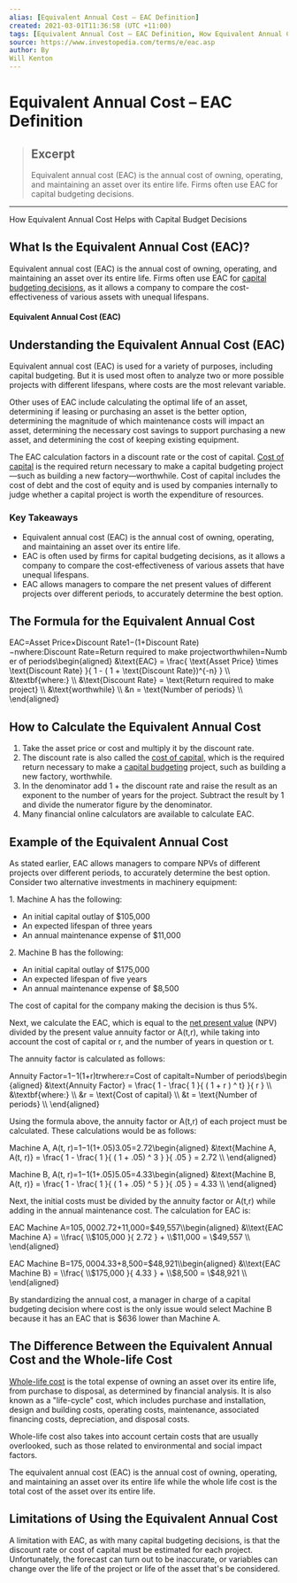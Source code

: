 ```yaml
---
alias: [Equivalent Annual Cost – EAC Definition]
created: 2021-03-01T11:36:58 (UTC +11:00)
tags: [Equivalent Annual Cost – EAC Definition, How Equivalent Annual Cost Helps with Capital Budget Decisions]
source: https://www.investopedia.com/terms/e/eac.asp
author: By
Will Kenton
---
```


# Equivalent Annual Cost – EAC Definition

> ## Excerpt
> Equivalent annual cost (EAC) is the annual cost of owning, operating, and maintaining an asset over its entire life. Firms often use EAC for capital budgeting decisions.

---

How Equivalent Annual Cost Helps with Capital Budget Decisions
## What Is the Equivalent Annual Cost (EAC)?

Equivalent annual cost (EAC) is the annual cost of owning, operating, and maintaining an asset over its entire life. Firms often use EAC for [capital budgeting decisions](https://www.investopedia.com/articles/financial-theory/11/corporate-project-valuation-methods.asp), as it allows a company to compare the cost-effectiveness of various assets with unequal lifespans.

#### Equivalent Annual Cost (EAC)

## Understanding the Equivalent Annual Cost (EAC)

Equivalent annual cost (EAC) is used for a variety of purposes, including capital budgeting. But it is used most often to analyze two or more possible projects with different lifespans, where costs are the most relevant variable.

Other uses of EAC include calculating the optimal life of an asset, determining if leasing or purchasing an asset is the better option, determining the magnitude of which maintenance costs will impact an asset, determining the necessary cost savings to support purchasing a new asset, and determining the cost of keeping existing equipment.

The EAC calculation factors in a discount rate or the cost of capital. [Cost of capital](https://www.investopedia.com/terms/c/costofcapital.asp) is the required return necessary to make a capital budgeting project—such as building a new factory—worthwhile. Cost of capital includes the cost of debt and the cost of equity and is used by companies internally to judge whether a capital project is worth the expenditure of resources.

### Key Takeaways

-   Equivalent annual cost (EAC) is the annual cost of owning, operating, and maintaining an asset over its entire life.
-   EAC is often used by firms for capital budgeting decisions, as it allows a company to compare the cost-effectiveness of various assets that have unequal lifespans.
-   EAC allows managers to compare the net present values of different projects over different periods, to accurately determine the best option.

## The Formula for the Equivalent Annual Cost

EAC\=Asset Price×Discount Rate1−(1+Discount Rate)−nwhere:Discount Rate\=Return required to make projectworthwhilen\=Number of periods\\begin{aligned} &\\text{EAC} = \\frac{ \\text{Asset Price} \\times \\text{Discount Rate} }{ 1 - ( 1 + \\text{Discount Rate})^{-n} } \\\\ &\\textbf{where:} \\\\ &\\text{Discount Rate} = \\text{Return required to make project} \\\\ &\\text{worthwhile} \\\\ &n = \\text{Number of periods} \\\\ \\end{aligned}

## How to Calculate the Equivalent Annual Cost

1.  Take the asset price or cost and multiply it by the discount rate.
2.  The discount rate is also called the [cost of capital,](https://www.investopedia.com/terms/c/costofcapital.asp) which is the required return necessary to make a [capital budgeting](https://www.investopedia.com/terms/c/capitalbudgeting.asp) project, such as building a new factory, worthwhile.
3.  In the denominator add 1 + the discount rate and raise the result as an exponent to the number of years for the project. Subtract the result by 1 and divide the numerator figure by the denominator.
4.  Many financial online calculators are available to calculate EAC.

## Example of the Equivalent Annual Cost

As stated earlier, EAC allows managers to compare NPVs of different projects over different periods, to accurately determine the best option. Consider two alternative investments in machinery equipment:

1\. Machine A has the following:

-   An initial capital outlay of $105,000
-   An expected lifespan of three years
-   An annual maintenance expense of $11,000

2\. Machine B has the following:

-   An initial capital outlay of $175,000
-   An expected lifespan of five years
-   An annual maintenance expense of $8,500

The cost of capital for the company making the decision is thus 5%.

Next, we calculate the EAC, which is equal to the [net present value](https://www.investopedia.com/terms/n/npv.asp) (NPV) divided by the present value annuity factor or A(t,r), while taking into account the cost of capital or r, and the number of years in question or t.

The annuity factor is calculated as follows:

Annuity Factor\=1−1(1+r)trwhere:r\=Cost of capitalt\=Number of periods\\begin{aligned} &\\text{Annuity Factor} = \\frac{ 1 - \\frac{ 1 }{ ( 1 + r ) ^ t} }{ r } \\\\ &\\textbf{where:} \\\\ &r = \\text{Cost of capital} \\\\ &t = \\text{Number of periods} \\\\ \\end{aligned}

Using the formula above, the annuity factor or A(t,r) of each project must be calculated. These calculations would be as follows:

Machine A, A(t, r)\=1−1(1+.05)3.05\=2.72\\begin{aligned} &\\text{Machine A, A(t, r)} = \\frac{ 1 - \\frac{ 1 }{ ( 1 + .05) ^ 3 } }{ .05 } = 2.72 \\\\ \\end{aligned}

Machine B, A(t, r)\=1−1(1+.05)5.05\=4.33\\begin{aligned} &\\text{Machine B, A(t, r)} = \\frac{ 1 - \\frac{ 1 }{ ( 1 + .05) ^ 5 } }{ .05 } = 4.33 \\\\ \\end{aligned}

Next, the initial costs must be divided by the annuity factor or A(t,r) while adding in the annual maintenance cost. The calculation for EAC is:

EAC Machine A\=$105,0002.72+$11,000\=$49,557\\begin{aligned} &\\text{EAC Machine A} = \\frac{ \\$105,000 }{ 2.72 } + \\$11,000 = \\$49,557 \\\\ \\end{aligned}

EAC Machine B\=$175,0004.33+$8,500\=$48,921\\begin{aligned} &\\text{EAC Machine B} = \\frac{ \\$175,000 }{ 4.33 } + \\$8,500 = \\$48,921 \\\\ \\end{aligned}

By standardizing the annual cost, a manager in charge of a capital budgeting decision where cost is the only issue would select Machine B because it has an EAC that is $636 lower than Machine A.

## The Difference Between the Equivalent Annual Cost and the Whole-life Cost

[Whole-life cost](https://www.investopedia.com/terms/w/whole-life-cost.asp) is the total expense of owning an asset over its entire life, from purchase to disposal, as determined by financial analysis. It is also known as a "life-cycle" cost, which includes purchase and installation, design and building costs, operating costs, maintenance, associated financing costs, depreciation, and disposal costs.

Whole-life cost also takes into account certain costs that are usually overlooked, such as those related to environmental and social impact factors.

The equivalent annual cost (EAC) is the annual cost of owning, operating, and maintaining an asset over its entire life while the whole life cost is the total cost of the asset over its entire life.

## Limitations of Using the Equivalent Annual Cost

A limitation with EAC, as with many capital budgeting decisions, is that the discount rate or cost of capital must be estimated for each project. Unfortunately, the forecast can turn out to be inaccurate, or variables can change over the life of the project or life of the asset that's be considered.
